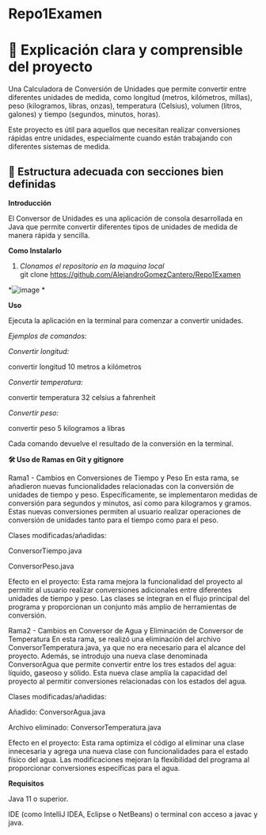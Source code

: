 # Repo1Examen

# 📖 Explicación clara y comprensible del proyecto  

Una Calculadora de Conversión de Unidades que permite convertir entre diferentes unidades de medida, como longitud (metros, kilómetros, millas), peso (kilogramos, libras, onzas), temperatura (Celsius), volumen (litros, galones) y tiempo (segundos, minutos, horas).

Este proyecto es útil para aquellos que necesitan realizar conversiones rápidas entre unidades, especialmente cuando están trabajando con diferentes sistemas de medida.

## 📂 Estructura adecuada con secciones bien definidas 

**Introducción**

El Conversor de Unidades es una aplicación de consola desarrollada en Java que permite convertir diferentes tipos de unidades de medida de manera rápida y sencilla.

**Como Instalarlo**

1. *Clonamos el repositorio en la maquina local*  
   git clone https://github.com/AlejandroGomezCantero/Repo1Examen

 *![image](https://github.com/user-attachments/assets/1e37650d-39ed-422d-9ee5-378ecb34608c) *

**Uso**

Ejecuta la aplicación en la terminal para comenzar a convertir unidades.

*Ejemplos de comandos:*

*Convertir longitud:*

convertir longitud 10 metros a kilómetros

*Convertir temperatura:*

convertir temperatura 32 celsius a fahrenheit

*Convertir peso:*

convertir peso 5 kilogramos a libras

Cada comando devuelve el resultado de la conversión en la terminal.


**🛠 Uso de Ramas en Git y gitignore**

Rama1 - Cambios en Conversiones de Tiempo y Peso
En esta rama, se añadieron nuevas funcionalidades relacionadas con la conversión de unidades de tiempo y peso. Específicamente, se implementaron medidas de conversión para segundos y minutos, así como para kilogramos y gramos. Estas nuevas conversiones permiten al usuario realizar operaciones de conversión de unidades tanto para el tiempo como para el peso.

Clases modificadas/añadidas:

ConversorTiempo.java

ConversorPeso.java

Efecto en el proyecto: Esta rama mejora la funcionalidad del proyecto al permitir al usuario realizar conversiones adicionales entre diferentes unidades de tiempo y peso. Las clases se integran en el flujo principal del programa y proporcionan un conjunto más amplio de herramientas de conversión.

Rama2 - Cambios en Conversor de Agua y Eliminación de Conversor de Temperatura
En esta rama, se realizó una eliminación del archivo ConversorTemperatura.java, ya que no era necesario para el alcance del proyecto. Además, se introdujo una nueva clase denominada ConversorAgua que permite convertir entre los tres estados del agua: líquido, gaseoso y sólido. Esta nueva clase amplía la capacidad del proyecto al permitir conversiones relacionadas con los estados del agua.

Clases modificadas/añadidas:

Añadido: ConversorAgua.java

Archivo eliminado: ConversorTemperatura.java

Efecto en el proyecto: Esta rama optimiza el código al eliminar una clase innecesaria y agrega una nueva clase con funcionalidades para el estado físico del agua. Las modificaciones mejoran la flexibilidad del programa al proporcionar conversiones específicas para el agua.

**Requisitos**

Java 11 o superior.

IDE (como IntelliJ IDEA, Eclipse o NetBeans) o terminal con acceso a javac y java.

